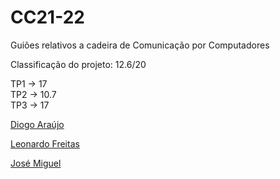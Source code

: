 # CC21-22
Guiões relativos a cadeira de Comunicação por Computadores

Classificação do projeto: 12.6/20
<div>
TP1 -> 17
</div>
<div>
TP2 -> 10.7
</div>
<div>
TP3 -> 17
 
</div>

[Diogo Araújo](https://github.com/DMdSA)

[Leonardo Freitas](https://github.com/Leonardo1924)

[José Miguel](https://github.com/ZeMig00)
